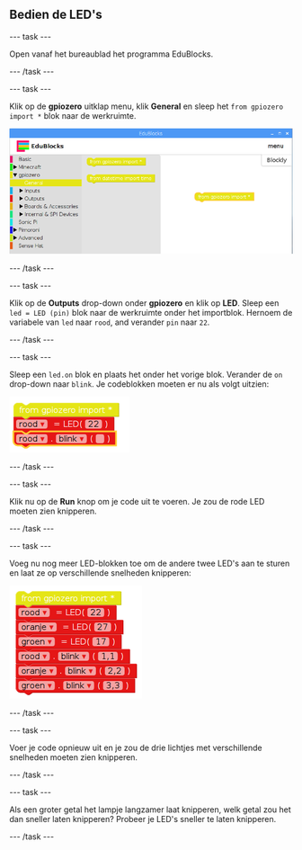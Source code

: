 ## Bedien de LED's

--- task ---

Open vanaf het bureaublad het programma EduBlocks.

--- /task ---

--- task ---

Klik op de **gpiozero** uitklap menu, klik **General** en sleep het `from gpiozero import *` blok naar de werkruimte.

![](images/edublocks1.png)

--- /task ---

--- task ---

Klik op de **Outputs** drop-down onder **gpiozero** en klik op **LED**. Sleep een `led = LED (pin)` blok naar de werkruimte onder het importblok. Hernoem de variabele van `led` naar `rood`, and verander `pin` naar `22`.

--- /task ---

--- task ---

Sleep een `led.on` blok en plaats het onder het vorige blok. Verander de `on` drop-down naar `blink`. Je codeblokken moeten er nu als volgt uitzien:

![](images/edublocks2.png)

--- /task ---

--- task ---

Klik nu op de **Run** knop om je code uit te voeren. Je zou de rode LED moeten zien knipperen.

--- /task ---

--- task ---

Voeg nu nog meer LED-blokken toe om de andere twee LED's aan te sturen en laat ze op verschillende snelheden knipperen:

![](images/edublocks3.png)

--- /task ---

--- task ---

Voer je code opnieuw uit en je zou de drie lichtjes met verschillende snelheden moeten zien knipperen.

--- /task ---

--- task ---

Als een groter getal het lampje langzamer laat knipperen, welk getal zou het dan sneller laten knipperen? Probeer je LED's sneller te laten knipperen.

--- /task ---